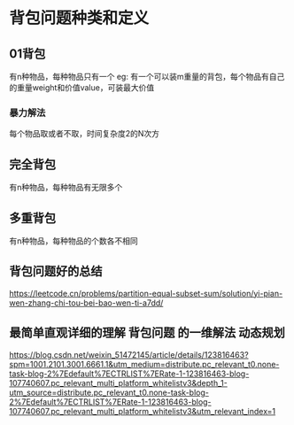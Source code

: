# 背包问题种类和定义

## 01背包
有n种物品，每种物品只有一个
eg: 有一个可以装m重量的背包，每个物品有自己的重量weight和价值value，可装最大价值
### 暴力解法
每个物品取或者不取，时间复杂度2的N次方

## 完全背包
有n种物品，每种物品有无限多个

## 多重背包
有n种物品，每种物品的个数各不相同


## 背包问题好的总结
https://leetcode.cn/problems/partition-equal-subset-sum/solution/yi-pian-wen-zhang-chi-tou-bei-bao-wen-ti-a7dd/

## 最简单直观详细的理解 背包问题 的一维解法 动态规划
https://blog.csdn.net/weixin_51472145/article/details/123816463?spm=1001.2101.3001.6661.1&utm_medium=distribute.pc_relevant_t0.none-task-blog-2%7Edefault%7ECTRLIST%7ERate-1-123816463-blog-107740607.pc_relevant_multi_platform_whitelistv3&depth_1-utm_source=distribute.pc_relevant_t0.none-task-blog-2%7Edefault%7ECTRLIST%7ERate-1-123816463-blog-107740607.pc_relevant_multi_platform_whitelistv3&utm_relevant_index=1